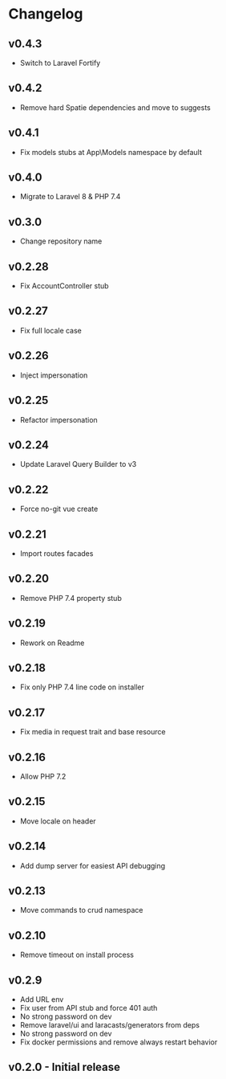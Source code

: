 # Changelog

## v0.4.3

* Switch to Laravel Fortify

## v0.4.2

* Remove hard Spatie dependencies and move to suggests

## v0.4.1

* Fix models stubs at App\Models namespace by default

## v0.4.0

* Migrate to Laravel 8 & PHP 7.4

## v0.3.0

* Change repository name

## v0.2.28

* Fix AccountController stub

## v0.2.27

* Fix full locale case

## v0.2.26

* Inject impersonation

## v0.2.25

* Refactor impersonation

## v0.2.24

* Update Laravel Query Builder to v3

## v0.2.22

* Force no-git vue create

## v0.2.21

* Import routes facades

## v0.2.20

* Remove PHP 7.4 property stub

## v0.2.19

* Rework on Readme

## v0.2.18

* Fix only PHP 7.4 line code on installer

## v0.2.17

* Fix media in request trait and base resource

## v0.2.16

* Allow PHP 7.2

## v0.2.15

* Move locale on header

## v0.2.14

* Add dump server for easiest API debugging

## v0.2.13

* Move commands to crud namespace

## v0.2.10

* Remove timeout on install process

## v0.2.9

* Add URL env
* Fix user from API stub and force 401 auth
* No strong password on dev
* Remove laravel/ui and laracasts/generators from deps
* No strong password on dev
* Fix docker permissions and remove always restart behavior

## v0.2.0 - Initial release
